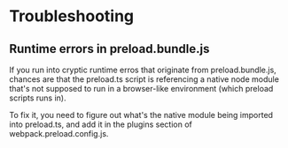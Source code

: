 # Troubleshooting

## Runtime errors in preload.bundle.js

If you run into cryptic runtime erros that originate from preload.bundle.js, chances are that the preload.ts script is referencing a native node module that's not supposed to run in a browser-like environment (which preload scripts runs in).

To fix it, you need to figure out what's the native module being imported into preload.ts, and add it in the plugins section of webpack.preload.config.js.
